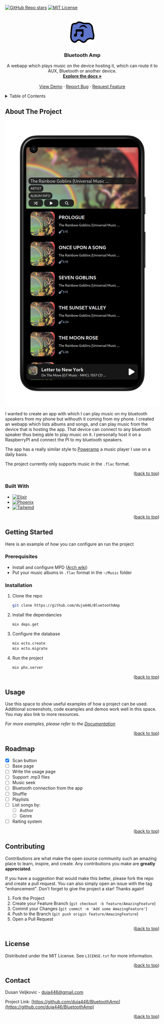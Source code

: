 <a name="readme-top"></a>

<!-- PROJECT SHIELDS -->
[![GitHub Repo stars][stars-shield]][stars-url]
[![MIT License][license-shield]][license-url]


<!-- PROJECT LOGO -->
<br />
<div align="center">
  <a href="https://github.com/duja446/BluetoothAmp">
    <img src="images/logo.png" alt="Logo" width="80" height="80">
  </a>

<h3 align="center">Bluetooth Amp</h3>

  <p align="center">
    A webapp which plays music on the device hosting it, which can route it to AUX, Bluetooth or another device.
    <br />
    <a href="https://github.com/duja446/BluetoothAmp"><strong>Explore the docs »</strong></a>
    <br />
    <br />
    <a href="https://github.com/duja446/BluetoothAmp">View Demo</a>
    ·
    <a href="https://github.com/duja446/BluetoothAmp/issues">Report Bug</a>
    ·
    <a href="https://github.com/duja446/BluetoothAmp/issues">Request Feature</a>
  </p>
</div>



<!-- TABLE OF CONTENTS -->
<details>
  <summary>Table of Contents</summary>
  <ol>
    <li>
      <a href="#about-the-project">About The Project</a>
      <ul>
        <li><a href="#built-with">Built With</a></li>
      </ul>
    </li>
    <li>
      <a href="#getting-started">Getting Started</a>
      <ul>
        <li><a href="#prerequisites">Prerequisites</a></li>
        <li><a href="#installation">Installation</a></li>
      </ul>
    </li>
    <li><a href="#usage">Usage</a></li>
    <li><a href="#roadmap">Roadmap</a></li>
    <li><a href="#contributing">Contributing</a></li>
    <li><a href="#license">License</a></li>
    <li><a href="#contact">Contact</a></li>
    <li><a href="#acknowledgments">Acknowledgments</a></li>
  </ol>
</details>



<!-- ABOUT THE PROJECT -->
## About The Project

[![Bluetooth Amp Screen Shot][product-screenshot]](https://example.com)

I wanted to create an app with which I can play music on my bluetooth speakers from my phone but withouth it coming from my phone. I created an webapp which lists albums and songs, and can play music from the device that is hosting the app. That device can connect to any bluetooth speaker thus being able to play music on it. I personally host it on a RaspberryPI and connect the PI to my bluetooth speakers.

The app has a really similar style to [Poweramp](https://powerampapp.com/) a music player I use on a daily basis.

The project currently only supports music in the `.flac` format.
<p align="right">(<a href="#readme-top">back to top</a>)</p>



### Built With

* [![Elixir][Elixir]][Elixir-url]
* [![Phoenix][Phoenix]][Phoenix-url]
* [![Tailwind][Tailwind]][Tailwind-url]

<p align="right">(<a href="#readme-top">back to top</a>)</p>



<!-- GETTING STARTED -->
## Getting Started

Here is an example of how you can configure an run the project

### Prerequisites

* Install and configure MPD ([Arch wiki](https://wiki.archlinux.org/title/Music_Player_Daemon))
* Put your music albums in `.flac` format in the `~/Music` folder 

### Installation

1. Clone the repo
    ```sh
    git clone https://github.com/duja446/BluetoothAmp
    ```
2. Install the dependancies 
    ```sh
    mix deps.get
    ```
3. Configure the database
    ```sh
    mix ecto.create
    mix ecto.migrate
    ```
4. Run the project
    ```sh
    mix phx.server
    ```

<p align="right">(<a href="#readme-top">back to top</a>)</p>


<!-- USAGE EXAMPLES -->
## Usage

Use this space to show useful examples of how a project can be used. Additional screenshots, code examples and demos work well in this space. You may also link to more resources.

_For more examples, please refer to the [Documentation](https://example.com)_

<p align="right">(<a href="#readme-top">back to top</a>)</p>



<!-- ROADMAP -->
## Roadmap

- [x] Scan button 
- [ ] Base page
- [ ] Write the usage page
- [ ] Support .mp3 files
- [ ] Music seek
- [ ] Bluetooth connection from the app
- [ ] Shuffle
- [ ] Playlists
- [ ] List songs by:
    - [ ] Author
    - [ ] Genre
- [ ] Raiting system

<p align="right">(<a href="#readme-top">back to top</a>)</p>


<!-- CONTRIBUTING -->
## Contributing

Contributions are what make the open source community such an amazing place to learn, inspire, and create. Any contributions you make are **greatly appreciated**.

If you have a suggestion that would make this better, please fork the repo and create a pull request. You can also simply open an issue with the tag "enhancement".
Don't forget to give the project a star! Thanks again!

1. Fork the Project
2. Create your Feature Branch (`git checkout -b feature/AmazingFeature`)
3. Commit your Changes (`git commit -m 'Add some AmazingFeature'`)
4. Push to the Branch (`git push origin feature/AmazingFeature`)
5. Open a Pull Request

<p align="right">(<a href="#readme-top">back to top</a>)</p>



<!-- LICENSE -->
## License

Distributed under the MIT License. See `LICENSE.txt` for more information.

<p align="right">(<a href="#readme-top">back to top</a>)</p>



<!-- CONTACT -->
## Contact

Dusan Veljkovic - duja446@gmail.com

Project Link: [https://github.com/duja446/BluetoothAmp](https://github.com/duja446/BluetoothAmp)

<p align="right">(<a href="#readme-top">back to top</a>)</p>


<!-- MARKDOWN LINKS & IMAGES -->
<!-- https://www.markdownguide.org/basic-syntax/#reference-style-links -->
[stars-shield]: https://img.shields.io/github/stars/duja446/BluetoothAmp.svg?style=for-the-badge
[stars-url]: https://github.com/duja446/duja446/stargazers
[license-shield]: https://img.shields.io/github/license/duja446/BluetoothAmp.svg?style=for-the-badge
[license-url]: https://github.com/duja446/BluetoothAmp/blob/master/LICENSE.txt
[product-screenshot]: images/screenshot.png

[Elixir]: https://img.shields.io/badge/elixir-%234B275F.svg?style=for-the-badge&logo=elixir&logoColor=white
[Elixir-url]: https://elixir-lang.org/
[Phoenix]: https://img.shields.io/badge/Phoenix_Framework-000000?style=for-the-badge&logo=phoenix-framework&logoColor=white&color=%23ff6f61
[Phoenix-url]: https://www.phoenixframework.org/
[Tailwind]: https://img.shields.io/badge/tailwindcss-%2338B2AC.svg?style=for-the-badge&logo=tailwind-css&logoColor=white
[Tailwind-url]: https://tailwindcss.com/
